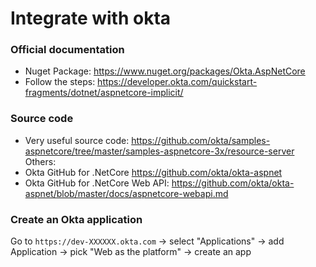 # Integrate with okta

### Official documentation
- Nuget Package: https://www.nuget.org/packages/Okta.AspNetCore 
- Follow the steps: https://developer.okta.com/quickstart-fragments/dotnet/aspnetcore-implicit/

### Source code
- Very useful source code: https://github.com/okta/samples-aspnetcore/tree/master/samples-aspnetcore-3x/resource-server
Others:
- Okta GitHub for .NetCore https://github.com/okta/okta-aspnet
- Okta GitHub for .NetCore Web API: https://github.com/okta/okta-aspnet/blob/master/docs/aspnetcore-webapi.md

### Create an Okta application
Go to ```https://dev-XXXXXX.okta.com``` -> select "Applications" -> add Application -> pick "Web as the platform" -> create an app


